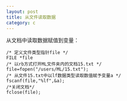 ```yaml
---
layout: post
title: 从文件读取数据
category: c
---
```


从文档中读取数据赋值到变量：

    /* 定义文件类型指针file */
    FILE *file
    /* 以rb方式打开ML文件夹内的文档15.txt */
    file=fopen("/users/ML/15.txt");
    /* 从文件15.txt中以lf数据类型读取数值赋予变量a */
    fscanf(file,"%lf",&a);
    /*关闭文档*/
    fclose(file);
    
